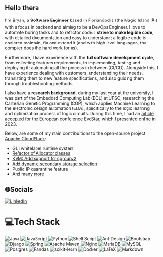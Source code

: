 ## Hello there

I'm Bryan, a **Software Engineer** based in Florianópolis (the Magic Island 🏝️) with a focus in backend and aiming to be a DevOps Engineer. I love to automate boring tasks and to refactor code. I **strive to make legible code**, with detailed documentation and easy to understand; a legible code is easier to maintain, fix and extend it (and with high level languages, the compiler does the hard work for us).

Furthermore, I have experience with the **full software development cycle**, from collecting features requirements, to implementing, testing and deploying it; automating all the process in between (CI/CD). Alongside this, I have experience dealing with customers, understanding their needs, translating them to new feature specifications, and also guiding them through troubleshooting methods.

I also have a **research background**, during my last year at the university, I was part of the Embedded Computing Lab (ECL) at UFSC, researching the Cartesian Genetic Programming (CGP), which applies Machine Learning to the electronic design automation (EDA), specifically to the logic learning and optimization process of logic circuits. During this time, I had an [article](https://link.springer.com/chapter/10.1007/978-3-031-29573-7_10) accepted for the European conference EvoStar, which I presented online in 2023.

Below, are some of my main contribuitions to the open-source project [Apache CloudStack](https://cloudstack.apache.org/):
- [GUI whitelabel runtime system](https://github.com/apache/cloudstack/pull/8942)
- [Refactor of Allocator classes](https://github.com/apache/cloudstack/pull/9074)
- [KVM: Add support for cgroupv2](https://github.com/apache/cloudstack/pull/8252)
- [Add dynamic secondary storage selection](https://github.com/apache/cloudstack/pull/7659)
- [Public IP quarantine feature](https://github.com/apache/cloudstack/pull/7378)
- And many [more](https://github.com/apache/cloudstack/pulls?q=is%3Apr+author%3ABryanMLima+)



## 🌐Socials
[![LinkedIn](https://img.shields.io/badge/LinkedIn-%230077B5.svg?logo=linkedin&logoColor=white)](https://linkedin.com/in/bryan-martins-lima) 

# 💻Tech Stack
![Java](https://img.shields.io/badge/java-%23ED8B00.svg?style=for-the-badge&logo=java&logoColor=white) ![JavaScript](https://img.shields.io/badge/javascript-%23323330.svg?style=for-the-badge&logo=javascript&logoColor=%23F7DF1E) ![Python](https://img.shields.io/badge/python-3670A0?style=for-the-badge&logo=python&logoColor=ffdd54) ![Shell Script](https://img.shields.io/badge/shell_script-%23121011.svg?style=for-the-badge&logo=gnu-bash&logoColor=white) ![Ant-Design](https://img.shields.io/badge/-AntDesign-%230170FE?style=for-the-badge&logo=ant-design&logoColor=white) ![Bootstrap](https://img.shields.io/badge/bootstrap-%23563D7C.svg?style=for-the-badge&logo=bootstrap&logoColor=white) ![Django](https://img.shields.io/badge/django-%23092E20.svg?style=for-the-badge&logo=django&logoColor=white) ![Spring](https://img.shields.io/badge/spring-%236DB33F.svg?style=for-the-badge&logo=spring&logoColor=white) ![Apache Maven](https://img.shields.io/badge/Apache%20Maven-C71A36?style=for-the-badge&logo=Apache%20Maven&logoColor=white) ![Nginx](https://img.shields.io/badge/nginx-%23009639.svg?style=for-the-badge&logo=nginx&logoColor=white) ![MariaDB](https://img.shields.io/badge/MariaDB-003545?style=for-the-badge&logo=mariadb&logoColor=white) ![MySQL](https://img.shields.io/badge/mysql-%2300f.svg?style=for-the-badge&logo=mysql&logoColor=white) ![Postgres](https://img.shields.io/badge/postgres-%23316192.svg?style=for-the-badge&logo=postgresql&logoColor=white) ![Pandas](https://img.shields.io/badge/pandas-%23150458.svg?style=for-the-badge&logo=pandas&logoColor=white) ![scikit-learn](https://img.shields.io/badge/scikit--learn-%23F7931E.svg?style=for-the-badge&logo=scikit-learn&logoColor=white) ![Docker](https://img.shields.io/badge/docker-%230db7ed.svg?style=for-the-badge&logo=docker&logoColor=white) ![LaTeX](https://img.shields.io/badge/latex-%23008080.svg?style=for-the-badge&logo=latex&logoColor=white) ![Markdown](https://img.shields.io/badge/markdown-%23000000.svg?style=for-the-badge&logo=markdown&logoColor=white)
